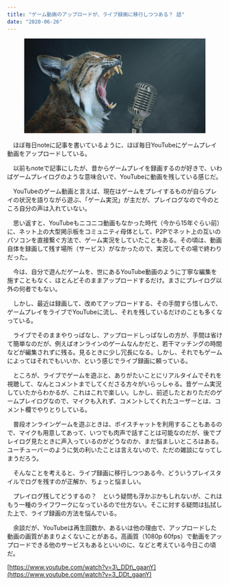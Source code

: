 ```yaml
---
title: "ゲーム動画のアップロードが、ライブ録画に移行しつつある？ 話"
date: "2020-06-26"
---
```


<figure>

![](assets/nd2757aca1a82_ad5f918ad6d31b4fa8cfc040038dd508.jpg)

</figure>

　ほぼ毎日noteに記事を書いているように、ほぼ毎日YouTubeにゲームプレイ動画をアップロードしている。

　以前もnoteで記事にしたが、昔からゲームプレイを録画するのが好きで、いわばゲームプレイログのような意味合いで、YouTubeに動画を残している感じだ。

　YouTubeのゲーム動画と言えば、現在はゲームをプレイするものが自らプレイの状況を語りながら遊ぶ、「ゲーム実況」が主だが、プレイログなので今のところ自分の声は入れていない。

　思い返すと、YouTubeもニコニコ動画もなかった時代（今から15年ぐらい前）に、ネット上の大型掲示板をコミュニティ母体として、P2Pでネット上の互いのパソコンを直接繋ぐ方法で、ゲーム実況をしていたこともある。その頃は、動画自体を録画して残す場所（サービス）がなかったので、実況してその場で終わりだった。

　今は、自分で遊んだゲームを、世にあるYouTube動画のように丁寧な編集を施すこともなく、ほとんどそのままアップロードするだけ。まさにプレイログ以外の何者でもない。

　しかし、最近は録画して、改めてアップロードする、その手間すら惜しんで、ゲームプレイをライブでYouTubeに流し、それを残しているだけのことも多くなっている。

　ライブでそのままやりっぱなし、アップロードしっぱなしの方が、手間は省けて簡単なのだが、例えばオンラインのゲームなんかだと、若干マッチングの時間などが編集されずに残る。見るときに少し冗長になる。しかし、それでもゲームによってはそれでもいいか、という感じでライブ録画に頼っている。

　ところが、ライブでゲームを遊ぶと、ありがたいことにリアルタイムでそれを視聴して、なんとコメントまでしてくださる方々がいらっしゃる。昔ゲーム実況していたからわかるが、これはこれで楽しい。しかし、前述したとおりただのゲームプレイログなので、マイクも入れず、コメントしてくれたユーザーとは、コメント欄でやりとりしている。

　普段オンラインゲームを遊ぶときは、ボイスチャットを利用することもあるので、マイクも用意してあって、いつでも肉声で話すことは可能なのだが、後でプレイログ見たときに声入っているのがどうなのか、まだ悩ましいところはある。ユーチューバーのように気の利いたことは言えないので、ただの雑談になってしまうだろう。

　そんなことを考えると、ライブ録画に移行しつつある今、どういうプレイスタイルでログを残すのが正解か、ちょっと悩ましい。

　プレイログ残してどうするの？　という疑問も浮かぶかもしれないが、これはもう一種のライフワークになっているので仕方ない。そこに対する疑問は払拭した上で、ライブ録画の方法を悩んでいる。

　余談だが、YouTubeは再生回数か、あるいは他の理由で、アップロードした動画の画質があまりよくないことがある。高画質（1080p 60fps）で動画をアップロードできる他のサービスもあるといいのに、などと考えている今日この頃だ。

[https://www.youtube.com/watch?v=3\_DDt\_gaanY](https://www.youtube.com/watch?v=3_DDt_gaanY)
